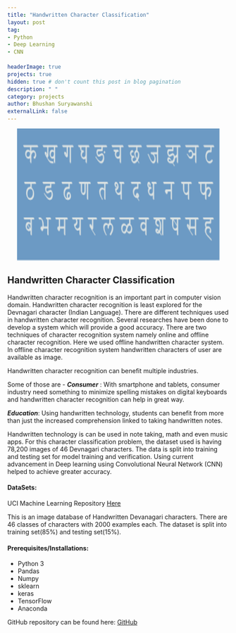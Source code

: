 ```yaml
---
title: "Handwritten Character Classification"
layout: post
tag: 
- Python
- Deep Learning
- CNN

headerImage: true
projects: true
hidden: true # don't count this post in blog pagination
description: " "
category: projects
author: Bhushan Suryawanshi 
externalLink: false
---
```


<p align="center">
  <img width="460" height="300" src="/assets/images/devnagari.png">
</p>

## Handwritten Character Classification
<p align='justify'>

Handwritten character recognition is an important part in computer vision domain. Handwritten character recognition is 
least explored for the Devnagari character (Indian Language). There are different techniques used in handwritten 
character recognition. Several researches have been done to develop a system which will provide a good accuracy. 
There are two techniques of character recognition system namely online and offline character recognition. 
Here we used offline handwritten character system. In offline character recognition system handwritten characters of 
user are available as image.   

Handwritten character recognition can benefit multiple industries. 

Some of those are -
***Consumer*** : With smartphone and tablets, consumer industry need something to minimize spelling mistakes on digital 
keyboards and handwritten character recognition can help in great way.

***Education***: Using handwritten technology, students can benefit from more than just the increased comprehension 
linked to taking handwritten notes. 

Handwritten technology is can be used in note taking, math and even music apps. For this character classification problem, 
the dataset used is having 78,200 images of 46 Devnagari characters. The data is split into training and testing set 
for model training and verification. Using current advancement in Deep learning using Convolutional Neural Network (CNN) 
helped to achieve greater accuracy. 

</p>  

#### DataSets:

UCI Machine Learning Repository [Here](https://archive.ics.uci.edu/ml/datasets/Devanagari+Handwritten+Character+Dataset)

This is an image database of Handwritten Devanagari characters. There are 46 classes of characters with 2000 examples each. 
The dataset is split into training set(85%) and testing set(15%).


#### Prerequisites/Installations:
- Python 3
- Pandas
- Numpy
- sklearn
- keras
- TensorFlow
- Anaconda


GitHub repository can be found here: [GitHub]( https://github.com)  
